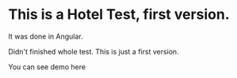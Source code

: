 # This is a Hotel Test, first version.

It was done in Angular. 

Didn't finished whole test. This is just a first version.

You can see demo  <a hre="http://jovanpoplasen.com/blog/hoteltest/">here</a>
